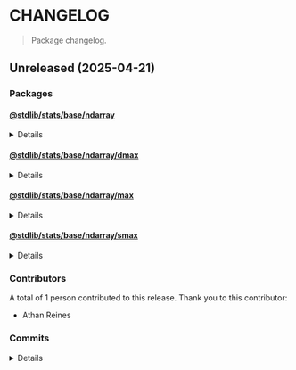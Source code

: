 # CHANGELOG

> Package changelog.

<section class="release" id="unreleased">

## Unreleased (2025-04-21)

<section class="packages">

### Packages

<section class="package" id="stats-base-ndarray-unreleased">

#### [@stdlib/stats/base/ndarray](https://github.com/stdlib-js/stdlib/tree/develop/lib/node_modules/%40stdlib/stats/base/ndarray)

<details>

<section class="features">

##### Features

-   [`582c0b6`](https://github.com/stdlib-js/stdlib/commit/582c0b69b125ec70de48eb1c7c2a815d332f6842) - add `stats/base/ndarray` namespace

</section>

<!-- /.features -->

</details>

</section>

<!-- /.package -->

<section class="package" id="stats-base-ndarray-dmax-unreleased">

#### [@stdlib/stats/base/ndarray/dmax](https://github.com/stdlib-js/stdlib/tree/develop/lib/node_modules/%40stdlib/stats/base/ndarray/dmax)

<details>

<section class="features">

##### Features

-   [`cccbea9`](https://github.com/stdlib-js/stdlib/commit/cccbea9ab78ee8990c7545e7aa9cd7036822a1a2) - add `stats/base/ndarray/dmax`

</section>

<!-- /.features -->

</details>

</section>

<!-- /.package -->

<section class="package" id="stats-base-ndarray-max-unreleased">

#### [@stdlib/stats/base/ndarray/max](https://github.com/stdlib-js/stdlib/tree/develop/lib/node_modules/%40stdlib/stats/base/ndarray/max)

<details>

<section class="features">

##### Features

-   [`2879dfe`](https://github.com/stdlib-js/stdlib/commit/2879dfef1732d49e9c4f42bd332c04b11368d662) - add `stats/base/ndarray/max`

</section>

<!-- /.features -->

</details>

</section>

<!-- /.package -->

<section class="package" id="stats-base-ndarray-smax-unreleased">

#### [@stdlib/stats/base/ndarray/smax](https://github.com/stdlib-js/stdlib/tree/develop/lib/node_modules/%40stdlib/stats/base/ndarray/smax)

<details>

<section class="features">

##### Features

-   [`876adb0`](https://github.com/stdlib-js/stdlib/commit/876adb06cf3397bc3da540cbbcc794f51bca5fef) - add `stats/base/ndarray/smax`

</section>

<!-- /.features -->

</details>

</section>

<!-- /.package -->

</section>

<!-- /.packages -->

<section class="contributors">

### Contributors

A total of 1 person contributed to this release. Thank you to this contributor:

-   Athan Reines

</section>

<!-- /.contributors -->

<section class="commits">

### Commits

<details>

-   [`d4d57c3`](https://github.com/stdlib-js/stdlib/commit/d4d57c376c6abdcaf1993d7893129b75af4f2056) - **docs:** update namespace table of contents [(#6719)](https://github.com/stdlib-js/stdlib/pull/6719) _(by stdlib-bot)_
-   [`582c0b6`](https://github.com/stdlib-js/stdlib/commit/582c0b69b125ec70de48eb1c7c2a815d332f6842) - **feat:** add `stats/base/ndarray` namespace _(by Athan Reines)_
-   [`2879dfe`](https://github.com/stdlib-js/stdlib/commit/2879dfef1732d49e9c4f42bd332c04b11368d662) - **feat:** add `stats/base/ndarray/max` _(by Athan Reines)_
-   [`876adb0`](https://github.com/stdlib-js/stdlib/commit/876adb06cf3397bc3da540cbbcc794f51bca5fef) - **feat:** add `stats/base/ndarray/smax` _(by Athan Reines)_
-   [`cccbea9`](https://github.com/stdlib-js/stdlib/commit/cccbea9ab78ee8990c7545e7aa9cd7036822a1a2) - **feat:** add `stats/base/ndarray/dmax` _(by Athan Reines)_

</details>

</section>

<!-- /.commits -->

</section>

<!-- /.release -->

